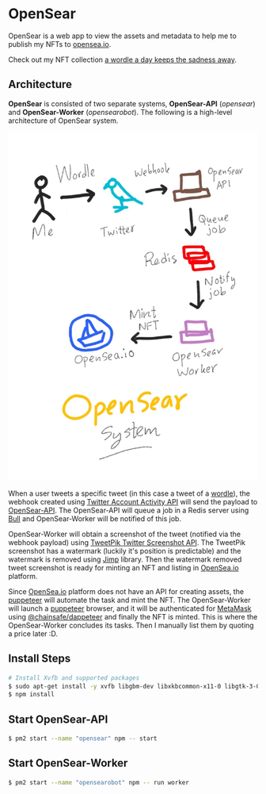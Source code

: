 # OpenSear

OpenSear is a web app to view the assets and metadata to help me to publish my NFTs to [opensea.io](https://opensea.io).

Check out my NFT collection [a wordle a day keeps the sadness away](https://opensea.io/collection/wordle-keeps-sadness-away).

## Architecture

**OpenSear** is consisted of two separate systems, **OpenSear-API** (_opensear_) and **OpenSear-Worker** (_opensearobot_). The following is a high-level architecture of OpenSear system.

![image](./assets/system.jpg)

When a user tweets a specific tweet (in this case a tweet of a [wordle](https://www.nytimes.com/games/wordle/index.html)), the webhook created using [Twitter Account Activity API](https://developer.twitter.com/en/docs/twitter-api/premium/account-activity-api/overview) will send the payload to [OpenSear-API](https://opensear.niweera.gq). The OpenSear-API will queue a job in a Redis server using [Bull](https://github.com/OptimalBits/bull) and OpenSear-Worker will be notified of this job. 

OpenSear-Worker will obtain a screenshot of the tweet (notified via the webhook payload) using [TweetPik Twitter Screenshot API](https://tweetpik.com/twitter-screenshot-api). The TweetPik screenshot has a watermark (luckily it's position is predictable) and the watermark is removed using [Jimp](https://github.com/oliver-moran/jimp) library. Then the watermark removed tweet screenshot is ready for minting an NFT and listing in [OpenSea.io](https://opensea.io) platform.

Since [OpenSea.io](https://opensea.io) platform does not have an API for creating assets, the [puppeteer](https://www.npmjs.com/package/puppeteer) will automate the task and mint the NFT. The OpenSear-Worker will launch a [puppeteer](https://www.npmjs.com/package/puppeteer) browser, and it will be authenticated for [MetaMask](https://metamask.io/) using [@chainsafe/dappeteer](https://www.npmjs.com/package/@chainsafe/dappeteer) and finally the NFT is minted. This is where the OpenSear-Worker concludes its tasks. Then I manually list them by quoting a price later :D.

## Install Steps

```bash
# Install Xvfb and supported packages
$ sudo apt-get install -y xvfb libgbm-dev libxkbcommon-x11-0 libgtk-3-0
$ npm install
```

## Start OpenSear-API

```bash
$ pm2 start --name "opensear" npm -- start
```
## Start OpenSear-Worker

```bash
$ pm2 start --name "opensearobot" npm -- run worker
```
